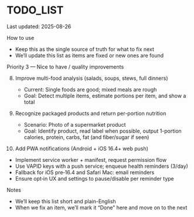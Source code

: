 # TODO_LIST

Last updated: 2025-08-26

How to use
- Keep this as the single source of truth for what to fix next
- We’ll update this list as items are fixed or new ones are found

Priority 3 — Nice to have / quality improvements

8) Improve multi-food analysis (salads, soups, stews, full dinners)
   - Current: Single foods are good; mixed meals are rough
   - Goal: Detect multiple items, estimate portions per item, and show a total

9) Recognize packaged products and return per-portion nutrition
   - Scenario: Photo of a supermarket product
   - Goal: Identify product, read label when possible, output 1-portion calories, protein, carbs, fat (and fiber/sugar if seen)

10) Add PWA notifications (Android + iOS 16.4+ web push)
   - Implement service worker + manifest, request permission flow
   - Use VAPID keys with a push service; enqueue health reminders (3/day)
   - Fallback for iOS pre‑16.4 and Safari Mac: email reminders
   - Ensure opt‑in UX and settings to pause/disable per reminder type

Notes
- We’ll keep this list short and plain-English
- When we fix an item, we’ll mark it “Done” here and move on to the next
